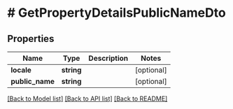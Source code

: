 # # GetPropertyDetailsPublicNameDto

## Properties

Name | Type | Description | Notes
------------ | ------------- | ------------- | -------------
**locale** | **string** |  | [optional]
**public_name** | **string** |  | [optional]

[[Back to Model list]](../../README.md#models) [[Back to API list]](../../README.md#endpoints) [[Back to README]](../../README.md)

